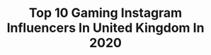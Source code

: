 ---
title: Top 10 Gaming Instagram Influencers In United Kingdom In 2020
description: >-
  Find top gaming Instagram influencers in United Kingdom in 2020. Most popular hashtags: #valorant #animalcrossing #minecraft #christmas.
platform: Instagram
profiles:
  - username: "freyanightingale"
    fullname: >-
      Freya 🧜‍♀️
    location: "United Kingdom"
    followers: 281361
    engagement: 1657
    commentsToLikes: 0.004655
    id: ck0u27wrdz3t00i19law9p6ad
    verified: false
    hashtags: "#zipitup, #spotifywrapped"
  - username: "ellie.hemmingsen"
    fullname: >-
      Ellie .
    location: "United Kingdom"
    followers: 6865
    engagement: 1315
    commentsToLikes: 0.041274
    id: ck0vxvpeg0yz90i19mlf3wjkm
    verified: false
    hashtags: "#mama, #mothersday2020, #depression, #anxietyrelief"
  - username: "team.cyrex"
    fullname: >-
      Cyrex
    location: "United Kingdom"
    followers: 29229
    engagement: 1360
    commentsToLikes: 0.967177
    id: ckaoty3zcy0qn0i78b1dfzkor
    verified: false
    hashtags: "#explorepage, #explore, #cyrexontop"
  - username: "bossy.blonde"
    fullname: >-
      niamh ♡´･ᴗ･`♡
    location: "United Kingdom"
    followers: 4845
    engagement: 1848
    commentsToLikes: 0.028518
    id: ck5zyeutw9ra10i14cmcsulih
    verified: false
    hashtags: "#myheroacademia, #grellsutcliff, #bnha, #2009vs2019"
  - username: "stermy"
    fullname: >-
      Alessandro Avallone
    location: "United Kingdom"
    followers: 16286
    engagement: 485
    commentsToLikes: 0.018693
    id: ckapbwr391ktm0i78og1qnzey
    verified: true
    hashtags: "#twitchitalia, #seeyounextyear, #2020, #xmasiscoming"
  - username: "djari328"
    fullname: >-
      djarii
    location: "United Kingdom"
    followers: 95977
    engagement: 433
    commentsToLikes: 0.016113
    id: ck0w1zz24lytw0i19vrrkb0lu
    verified: true
    hashtags: "#dufflashes, #djarii, #overwatch, #ciri"
  - username: "reevhd"
    fullname: >-
      Reev
    location: "United Kingdom"
    followers: 156240
    engagement: 338
    commentsToLikes: 0.007628
    id: ck5c8k0a79nhi0i11x2s2cwuh
    verified: false
    hashtags: "#covid19, #pricerunner, #topeleven10years, #16yearsofbeautiful"
  - username: "i_am_milkes"
    fullname: >-
      MATT | Gaming & Tech ✪
    location: "United Kingdom"
    followers: 16359
    engagement: 586
    commentsToLikes: 0.071559
    id: ck138o9voh79s0i19i5lke6hy
    verified: false
    hashtags: "#minecraftmemes, #homegaming, #gamingmerch, #warzone"
  - username: "spawnpoiint"
    fullname: >-
      Chris △○✕□
    location: "United Kingdom"
    followers: 43984
    engagement: 684
    commentsToLikes: 0.046346
    id: ck0w6imdu8qnr0i19gdwb46r8
    verified: false
    hashtags: "#cleandesign, #gamingposts, #workfromhome, #nintendoswitch"
  - username: "pokopins"
    fullname: >-
      pokopins
    location: "United Kingdom"
    followers: 10613
    engagement: 1258
    commentsToLikes: 0.042305
    id: ck6ub1l7g6xwd0j71x18ptful
    verified: false
    hashtags: "#sootsprite, #pokemonart, #selfcareweek, #drawing"
---
